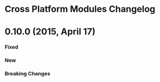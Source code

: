 Cross Platform Modules Changelog
==============================

0.10.0 (2015, April 17)
==

### Fixed

### New

### Breaking Changes
